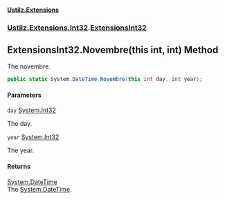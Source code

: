 #### [Ustilz.Extensions](index.md 'index')
### [Ustilz.Extensions.Int32](Ustilz.Extensions.Int32.md 'Ustilz.Extensions.Int32').[ExtensionsInt32](Ustilz.Extensions.Int32.ExtensionsInt32.md 'Ustilz.Extensions.Int32.ExtensionsInt32')

## ExtensionsInt32.Novembre(this int, int) Method

The novembre.

```csharp
public static System.DateTime Novembre(this int day, int year);
```
#### Parameters

<a name='Ustilz.Extensions.Int32.ExtensionsInt32.Novembre(thisint,int).day'></a>

`day` [System.Int32](https://docs.microsoft.com/en-us/dotnet/api/System.Int32 'System.Int32')

The day.

<a name='Ustilz.Extensions.Int32.ExtensionsInt32.Novembre(thisint,int).year'></a>

`year` [System.Int32](https://docs.microsoft.com/en-us/dotnet/api/System.Int32 'System.Int32')

The year.

#### Returns
[System.DateTime](https://docs.microsoft.com/en-us/dotnet/api/System.DateTime 'System.DateTime')  
The [System.DateTime](https://docs.microsoft.com/en-us/dotnet/api/System.DateTime 'System.DateTime').